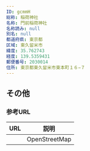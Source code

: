 ```yaml
---
ID: gcmmH
総称: 稲荷神社
名称: 門前稲荷神社
名称読み: null
別名: null
都道府県: 東京都
区域: 東久留米市
緯度: 35.762743
経度: 139.5359431
郵便番号: 2030014
住所: 東京都東久留米市東本町１６−７
---
```


## その他

### 参考URL

| URL | 説明          |
| --- | ------------- |
|     | OpenStreetMap |
